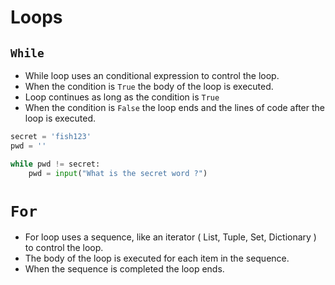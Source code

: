 # Loops

## `While`

- While loop uses an conditional expression to control the loop.
- When the condition is `True` the body of the loop is executed.
- Loop continues as long as the condition is `True`
- When the condition is `False` the loop ends and the lines of code after the loop is executed.

```python
secret = 'fish123'
pwd = ''

while pwd != secret:
    pwd = input("What is the secret word ?")
```

# `For`

- For loop uses a sequence, like an iterator ( List, Tuple, Set, Dictionary ) to control the loop.
- The body of the loop is executed for each item in the sequence.
- When the sequence is completed the loop ends.
